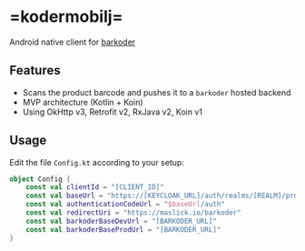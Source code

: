 # =kodermobilj=
Android native client for [barkoder](https://github.com/maslick/barkoder)

## Features
* Scans the product barcode and pushes it to a ``barkoder`` hosted backend
* MVP architecture (Kotlin + Koin)
* Using OkHttp v3, Retrofit v2, RxJava v2, Koin v1


## Usage
Edit the file ``Config.kt`` according to your setup:
```kt
object Config {
    const val clientId = "[CLIENT_ID]"
    const val baseUrl = "https://[KEYCLOAK_URL]/auth/realms/[REALM]/protocol/openid-connect"
    const val authenticationCodeUrl = "$baseUrl/auth"
    const val redirectUri = "https://maslick.io/barkoder"
    const val barkoderBaseDevUrl = "[BARKODER_URL]"
    const val barkoderBaseProdUrl = "[BARKODER_URL]"
}
```
